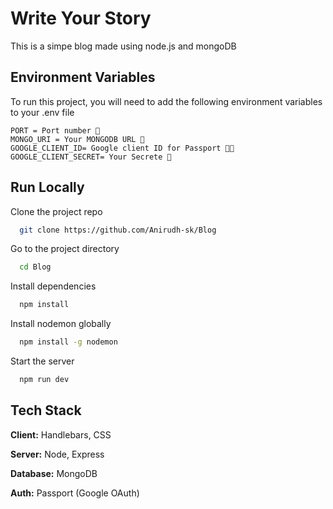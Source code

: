 
# Write Your Story

This is a simpe blog made using node.js and mongoDB


## Environment Variables

To run this project, you will need to add the following environment variables to your .env file

`PORT = Port number 🔢 ` <br/>
`MONGO_URI = Your MONGODB URL 🍃 ` <br/>
`GOOGLE_CLIENT_ID= Google client ID for Passport 👨‍💻` <br/>
`GOOGLE_CLIENT_SECRET= Your Secrete 🔐` <br/>


## Run Locally

Clone the project repo

```bash
  git clone https://github.com/Anirudh-sk/Blog
```

Go to the project directory

```bash
  cd Blog
```

Install dependencies

```bash
  npm install
```
Install nodemon globally

```bash
  npm install -g nodemon 
```

Start the server

```bash
  npm run dev
```


## Tech Stack

**Client:** Handlebars, CSS

**Server:** Node, Express

**Database:** MongoDB

**Auth:** Passport (Google OAuth)

